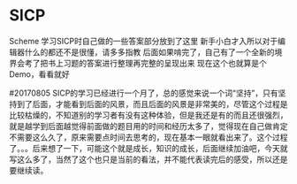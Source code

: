 # SICP
Scheme
学习SICP时自己做的一些答案部分放到了这里
新手小白才入所以对于编辑器什么的都还不是很懂，请多多指教
后面如果啃完了，自己有了一个全新的境界会考了把书上习题的答案进行整理再完整的呈现出来
现在这个也就算是个Demo，看看就好


#20170805
SICP的学习已经进行一个月了，总的感觉来说一个词“坚持”，只有坚持到了后面，才能看到后面的风景，而且后面的风景是非常美的，尽管这个过程是比较枯燥的，不知道别的学习者有没有这种体验，但是我还是有的而且还很强烈，就是越学到后面越觉得前面做的题目用的时间和经历太多了，觉得现在自己做肯定不需要这么久了，原来需要点时间去思考的，现在基本一眼就看出来了。这个过程了。。。后来想了一下，可能这个就是成长，知识的成长，后面继续加油吧，今天就写这么多了，当然了这个也只是当前的看法，并不能代表读完后的感受，所以还是要继续读。

